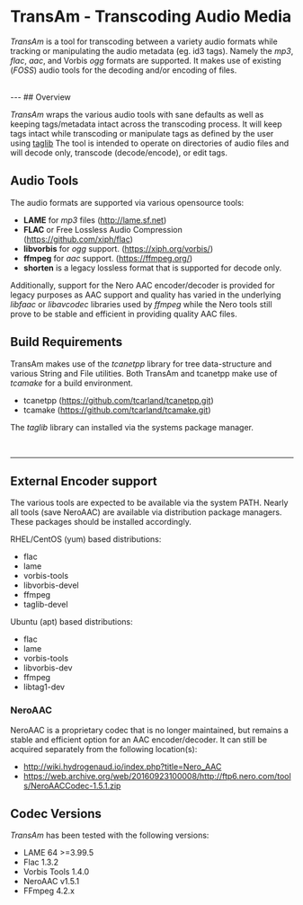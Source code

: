 TransAm - Transcoding Audio Media
=====================================

*TransAm* is a tool for transcoding between a variety audio formats 
while tracking or manipulating the audio metadata (eg. id3 tags). 
Namely the *mp3*, *flac*, *aac*, and Vorbis *ogg* formats are supported.
It makes use of existing (*FOSS*) audio tools for the decoding and/or encoding 
of files.

<br>
---
## Overview

 *TransAm* wraps the various audio tools with sane defaults as well as keeping
tags/metadata intact across the transcoding process. It will keep tags intact 
while transcoding or manipulate tags as defined by the user using
 [taglib](https://github.com/taglib/taglib)
The tool is intended to operate on directories of audio files and will
decode only, transcode (decode/encode), or edit tags.

## Audio Tools

The audio formats are supported via various opensource tools:

- **LAME** for *mp3* files (http://lame.sf.net)
- **FLAC** or Free Lossless Audio Compression (https://github.com/xiph/flac)
- **libvorbis** for *ogg* support. (https://xiph.org/vorbis/)
- **ffmpeg** for *aac* support. (https://ffmpeg.org/)
- **shorten** is a legacy lossless format that is supported for decode only.

Additionally, support for the Nero AAC encoder/decoder is provided for 
legacy purposes as AAC support and quality has varied in the underlying 
*libfaac* or *libavcodec* libraries used by *ffmpeg* while the Nero tools 
still prove to be stable and efficient in providing quality AAC files.


## Build Requirements

  TransAm makes use of the *tcanetpp* library for tree data-structure 
and various String and File utilities. Both TransAm and tcanetpp make 
use of *tcamake* for a build environment. 
  
  * tcanetpp (https://github.com/tcarland/tcanetpp.git)
  * tcamake (https://github.com/tcarland/tcamake.git)

  The *taglib* library can installed via the systems package manager.

<br>

---

## External Encoder support

The various tools are expected to be available via the system PATH.
Nearly all tools (save NeroAAC) are available via distribution package 
managers. These packages should be installed accordingly.

RHEL/CentOS (yum) based distributions:
- flac
- lame
- vorbis-tools
- libvorbis-devel
- ffmpeg
- taglib-devel

Ubuntu (apt) based distributions:
- flac
- lame
- vorbis-tools
- libvorbis-dev
- ffmpeg
- libtag1-dev

### NeroAAC

NeroAAC is a proprietary codec that is no longer maintained, but 
remains a stable and efficient option for an AAC encoder/decoder. It can 
still be acquired separately from the following location(s):
 - http://wiki.hydrogenaud.io/index.php?title=Nero_AAC
 - https://web.archive.org/web/20160923100008/http://ftp6.nero.com/tools/NeroAACCodec-1.5.1.zip


## Codec Versions

*TransAm* has been tested with the following versions:

 * LAME 64 >=3.99.5
 * Flac 1.3.2
 * Vorbis Tools 1.4.0
 * NeroAAC v1.5.1
 * FFmpeg 4.2.x
